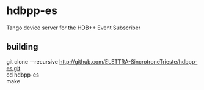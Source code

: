# hdbpp-es
Tango device server for the HDB++ Event Subscriber

## building
git clone --recursive http://github.com/ELETTRA-SincrotroneTrieste/hdbpp-es.git  
cd hdbpp-es  
make
